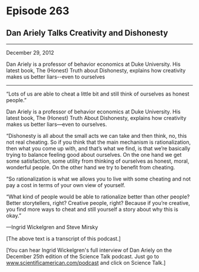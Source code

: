 # Episode 263

## Dan Ariely Talks Creativity and Dishonesty

---

December 29, 2012

Dan Ariely is a professor of behavior economics at Duke University. His latest book, The (Honest) Truth about Dishonesty, explains how creativity makes us better liars--even to ourselves

---

“Lots of us are able to cheat a little bit and still think of ourselves as honest people.”

Dan Ariely is a professor of behavior economics at Duke University. His latest book, The (Honest) Truth About Dishonesty, explains how creativity makes us better liars—even to ourselves.

“Dishonesty is all about the small acts we can take and then think, no, this not real cheating. So if you think that the main mechanism is rationalization, then what you come up with, and that’s what we find, is that we’re basically trying to balance feeling good about ourselves. On the one hand we get some satisfaction, some utility from thinking of ourselves as honest, moral, wonderful people. On the other hand we try to benefit from cheating.

“So rationalization is what we allows you to live with some cheating and not pay a cost in terms of your own view of yourself.

“What kind of people would be able to rationalize better than other people? Better storytellers, right? Creative people, right? Because if you’re creative, you find more ways to cheat and still yourself a story about why this is okay.”

—Ingrid Wickelgren and Steve Mirsky

[The above text is a transcript of this podcast.]

[You can hear Ingrid Wickelgren's full interview of Dan Ariely on the December 25th edition of the Science Talk podcast. Just go to www.scientificamerican.com/podcast and click on Science Talk.]

